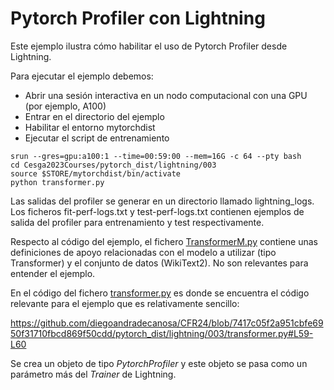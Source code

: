 # Pytorch Profiler con Lightning

Este ejemplo ilustra cómo habilitar el uso de Pytorch Profiler desde Lightning. 

Para ejecutar el ejemplo debemos:
- Abrir una sesión interactiva en un nodo computacional con una GPU (por ejemplo, A100)
- Entrar en el directorio del ejemplo
- Habilitar el entorno mytorchdist
- Ejecutar el script de entrenamiento

```
srun --gres=gpu:a100:1 --time=00:59:00 --mem=16G -c 64 --pty bash
cd Cesga2023Courses/pytorch_dist/lightning/003
source $STORE/mytorchdist/bin/activate
python transformer.py
```

Las salidas del profiler se generar en un directorio llamado lightning_logs.
Los ficheros fit-perf-logs.txt y test-perf-logs.txt contienen ejemplos de salida del profiler para entrenamiento y test respectivamente.

Respecto al código del ejemplo, el fichero [TransformerM.py](https://github.com/diegoandradecanosa/CFR24/blob/main/pytorch_dist/lightning/003/TransformerM.py)
contiene unas definiciones de apoyo relacionadas con el modelo a utilizar (tipo Transformer) y el conjunto de datos (WikiText2). No son relevantes para entender el ejemplo.

En el código del fichero [transformer.py](https://github.com/diegoandradecanosa/CFR24/blob/main/pytorch_dist/lightning/003/transformer.py)
es donde se encuentra el código relevante para el ejemplo que es relativamente sencillo:

https://github.com/diegoandradecanosa/CFR24/blob/7417c05f2a951cbfe6950f31710fbcd869f50cdd/pytorch_dist/lightning/003/transformer.py#L59-L60

Se crea un objeto de tipo *PytorchProfiler* y este objeto se pasa como un parámetro más del *Trainer* de Lightning.
